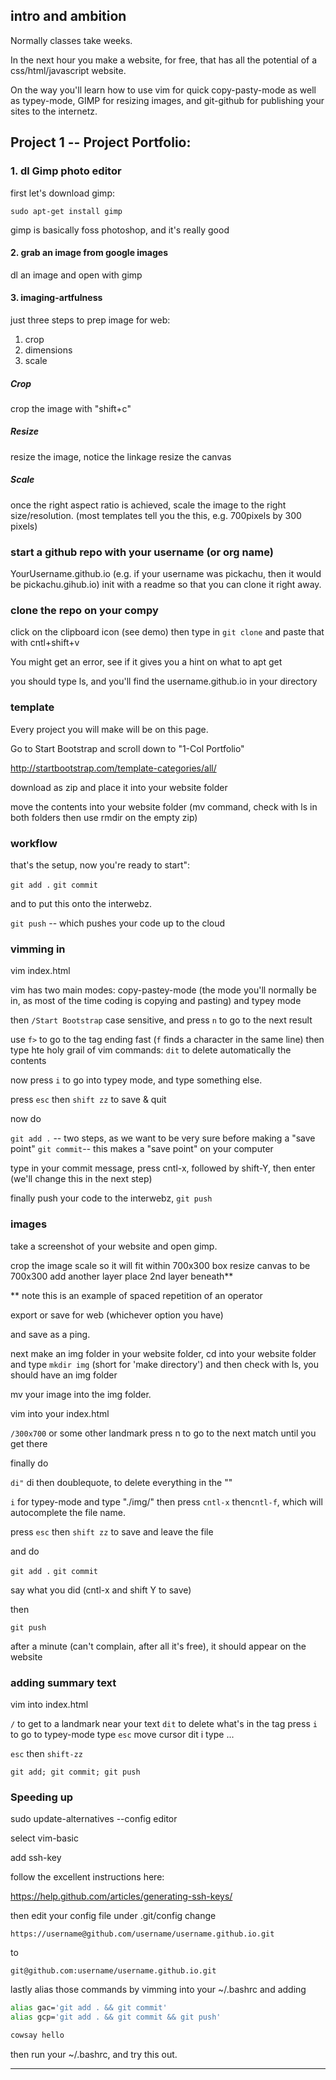
## intro and ambition

Normally classes take weeks.

In the next hour you make a website, for free, that has all the potential of a css/html/javascript website.

On the way you'll learn how to use vim for quick copy-pasty-mode as well as typey-mode, 
GIMP for resizing images, and git-github for publishing your sites to the internetz.

## Project 1 -- Project Portfolio:

### 1. dl Gimp photo editor

first let's download gimp:

`sudo apt-get install gimp`

gimp is basically foss photoshop, and it's really good

#### 2. grab an image from google images

dl an image and open with gimp

#### 3. imaging-artfulness

just three steps to prep image for web:
1. crop
2. dimensions
3. scale

##### Crop

crop the image with "shift+c"

##### Resize

resize the image, notice the linkage
resize the canvas

##### Scale
once the right aspect ratio is achieved, scale the image to the right size/resolution.
(most templates tell you the this, e.g. 700pixels by 300 pixels)

### start a github repo with your username (or org name)

YourUsername.github.io (e.g. if your username was pickachu, then it would be pickachu.gihub.io)
init with a readme so that you can clone it right away.

### clone the repo on your compy

click on the clipboard icon (see demo)
then type in `git clone` and paste that with cntl+shift+v

You might get an error, see if it gives you a hint on what to apt get 

you should type ls, and you'll find the username.github.io in your directory

### template

Every project you will make will be on this page.

Go to Start Bootstrap and scroll down to "1-Col Portfolio"

http://startbootstrap.com/template-categories/all/

download as zip and place it into your website folder

move the contents into your website folder (mv command, check with ls in both folders then use rmdir on the empty zip)

### workflow

that's the setup, now you're ready to start":

`git add .`
`git commit`

and to put this onto the interwebz.

`git push` -- which pushes your code up to the cloud

### vimming in



vim index.html

vim has two main modes: copy-pastey-mode (the mode you'll normally be in, as most of the time coding is copying and pasting)
and typey mode

then `/Start Bootstrap` case sensitive, and press `n` to go to the next result

use `f>` to go to the tag ending fast (`f` finds a character in the same line)
then type hte holy grail of vim commands: `dit` to delete automatically the contents

now press `i` to go into typey mode, and type something else.

press `esc` then  `shift zz` to save & quit

now do 

`git add .` -- two steps, as we want to be very sure before making a "save point"
`git commit`-- this makes a "save point" on your computer

type in your commit message, press cntl-x, followed by shift-Y, then enter (we'll change this in the next step)

finally push your code to the interwebz, `git push`

### images

take a screenshot of your website and open gimp.

crop the image
scale so it will fit within 700x300 box
resize canvas to be 700x300
add another layer
place 2nd layer beneath**

** note this is an example of spaced repetition of an operator

export or save for web (whichever option you have)

and save as a ping.

next make an img folder in your website folder, cd into your website folder
and type `mkdir img` (short for 'make directory') and then check with ls, 
you should have an img folder

mv your image into the img folder.

vim into your index.html

`/300x700` or some other landmark
press n to go to the next match until you get there

finally do

`di"` di then doublequote, to delete everything in the ""

`i` for typey-mode and type "./img/" then press `cntl-x` then`cntl-f`, which will autocomplete the file name.

press `esc` then `shift zz` to save and leave the file

and do

`git add .`
`git commit`

say what you did (cntl-x and shift Y to save)

then

`git push`

after a minute (can't complain, after all it's free), it should appear on the website

### adding summary text

vim into index.html

`/` to get to a landmark near your text
`dit` to delete what's in the tag
press `i` to go to typey-mode
type 
`esc`
move cursor
dit
i
type
...

`esc` then `shift-zz`

`git add; git commit; git push`

### Speeding up

sudo update-alternatives --config editor

select vim-basic

add ssh-key

follow the excellent instructions here:

https://help.github.com/articles/generating-ssh-keys/

then edit your config file under .git/config 
change 

`https://username@github.com/username/username.github.io.git`

to

`git@github.com:username/username.github.io.git`


lastly alias those commands by vimming into your ~/.bashrc and adding

```bash
alias gac='git add . && git commit'
alias gcp='git add . && git commit && git push'

cowsay hello
```

then run your ~/.bashrc, and try this out.



----





